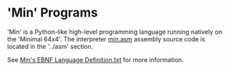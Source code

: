# 'Min' Programs

'Min' is a Python-like high-level programming language running natively on the 'Minimal 64x4'.
The interpreter [min.asm](../asm/min.asm) assembly source code is located in the '../asm' section.

See [Min's EBNF Language Definition.txt](MIN's+EBNF+language+definition.txt) for more information.
